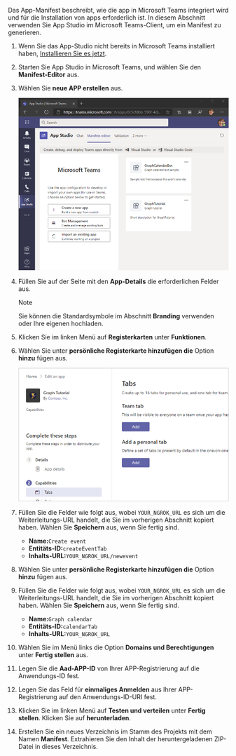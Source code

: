 <!-- markdownlint-disable MD002 MD041 -->

Das App-Manifest beschreibt, wie die app in Microsoft Teams integriert wird und für die Installation von apps erforderlich ist. In diesem Abschnitt verwenden Sie App Studio im Microsoft Teams-Client, um ein Manifest zu generieren.

1. Wenn Sie das App-Studio nicht bereits in Microsoft Teams installiert haben, [Installieren Sie es jetzt](/microsoftteams/platform/concepts/build-and-test/app-studio-overview).

1. Starten Sie App Studio in Microsoft Teams, und wählen Sie den **Manifest-Editor** aus.

1. Wählen Sie **neue APP erstellen** aus.

    ![Ein Screenshot des Manifest-Editors in App Studio in Microsoft Teams](images/app-studio-01.png)

1. Füllen Sie auf der Seite mit den **App-Details** die erforderlichen Felder aus.

    > [!NOTE]
    > Sie können die Standardsymbole im Abschnitt **Branding** verwenden oder Ihre eigenen hochladen.

1. Klicken Sie im linken Menü auf **Registerkarten** unter **Funktionen**.

1. Wählen Sie unter **persönliche Registerkarte hinzufügen die** Option **hinzu** fügen aus.

    ![Screenshot der Registerkartenseite in App Studio](images/app-studio-02.png)

1. Füllen Sie die Felder wie folgt aus, wobei `YOUR_NGROK_URL` es sich um die Weiterleitungs-URL handelt, die Sie im vorherigen Abschnitt kopiert haben. Wählen Sie **Speichern** aus, wenn Sie fertig sind.

    - **Name:**`Create event`
    - **Entitäts-ID:**`createEventTab`
    - **Inhalts-URL:**`YOUR_NGROK_URL/newevent`

1. Wählen Sie unter **persönliche Registerkarte hinzufügen die** Option **hinzu** fügen aus.

1. Füllen Sie die Felder wie folgt aus, wobei `YOUR_NGROK_URL` es sich um die Weiterleitungs-URL handelt, die Sie im vorherigen Abschnitt kopiert haben. Wählen Sie **Speichern** aus, wenn Sie fertig sind.

    - **Name:**`Graph calendar`
    - **Entitäts-ID:**`calendarTab`
    - **Inhalts-URL:**`YOUR_NGROK_URL`

1. Wählen Sie im Menü links die Option **Domains und Berechtigungen** unter **Fertig stellen** aus.

1. Legen Sie die **Aad-APP-ID** von Ihrer APP-Registrierung auf die Anwendungs-ID fest.

1. Legen Sie das Feld für **einmaliges Anmelden** aus Ihrer APP-Registrierung auf den Anwendungs-ID-URI fest.

1. Klicken Sie im linken Menü auf **Testen und verteilen** unter **Fertig stellen**. Klicken Sie auf **herunterladen**.

1. Erstellen Sie ein neues Verzeichnis im Stamm des Projekts mit dem Namen **Manifest**. Extrahieren Sie den Inhalt der heruntergeladenen ZIP-Datei in dieses Verzeichnis.
